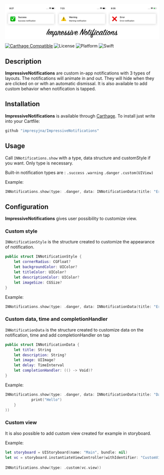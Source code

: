 <img src="Resources/Banner.jpg" alt="Gallery Banner" align="center" />

[![Carthage Compatible](https://img.shields.io/badge/Carthage-compatible-4BC51D.svg?style=flat)](https://github.com/Carthage/Carthage)
![License](https://img.shields.io/badge/licence-GPL--3.0-informational.svg)
![Platform](https://img.shields.io/badge/platform-iOS-lightgrey.svg)
![Swift](https://img.shields.io/badge/swift-4.2-orange.svg)

## Description

**ImpressiveNotifications** are custom in-app notifications with 3 types of layouts. The notifications will animate in and out. They will hide when they are clicked on or with an automatic dismissal. It is also available to add custom behavior when notification is tapped. 

## Installation

**ImpressiveNotifications** is available through [Carthage](https://github.com/Carthage/Carthage).
To install just write into your Cartfile:

```ruby
github "impresyjna/ImpressiveNotifications"
```

## Usage
Call ``INNotifications.show`` with a type, data structure and customStyle if you want. Only type is necessary. 

Built-in notification types are :
```.success```
```.warning```
```.danger```
```.custom(UIView)```

Example: 

```swift
INNotifications.show(type: .danger, data: INNotificationData(title: "Error", description: "Error notification"))
```

## Configuration
**ImpressiveNotifications** gives user possibility to customize view.

### Custom style
``INNotificationStyle`` is the structure created to customize the appearance of notification. 
```swift 
public struct INNotificationStyle {
    let cornerRadius: CGFloat?
    let backgroundColor: UIColor?
    let titleColor: UIColor?
    let descriptionColor: UIColor?
    let imageSize: CGSize?
}
```
Example: 

```swift
INNotifications.show(type: .danger, data: INNotificationData(title: "Error", description: "Error notification"), customStyle: INNotificationStyle(cornerRadius: 10.0, backgroundColor: .black, titleColor: .red, descriptionColor: .yellow, imageSize: CGSize(width: 100.0, height: 100.0)))
```
### Custom data, time and completionHandler 
``INNotificationData`` is the structure created to customize data on the notification, time and add completionHandler on tap 
```swift
public struct INNotificationData {
    let title: String
    let description: String?
    let image: UIImage?
    let delay: TimeInterval
    let completionHandler: (() -> Void)?
}
```

Example: 

```swift
INNotifications.show(type: .danger, data: INNotificationData(title: "Danger", description: "Danger notification", image: UIImage(named: "danger"), delay: 20.0, completionHandler: {
            print("Hello")
    } 
))
```

### Custom view 
It is also possible to add custom view created for example in storyboard. 

Example: 

```swift
let storyboard = UIStoryboard(name: "Main", bundle: nil)
let vc = storyboard.instantiateViewController(withIdentifier: "CustomViewController")

INNotifications.show(type: .custom(vc.view))
```
